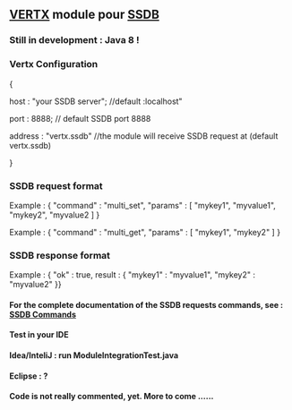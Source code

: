## [VERTX](http://vertx.io/) module pour [SSDB](http://ssdb.io/)

### Still in development : Java 8 !

### Vertx Configuration

<p>{</p>
<p>host : "your SSDB server"; //default :localhost"</p>
<p>port : 8888;  // default SSDB port 8888</p>
<p>address : "vertx.ssdb" //the module will receive SSDB request at (default vertx.ssdb)</p>
<p>}</p>

### SSDB request format

<p>Example : { "command" : "multi_set", "params" : [ "mykey1", "myvalue1", "mykey2", "myvalue2 ] }</p>
<p>Example : { "command" : "multi_get", "params" : [ "mykey1", "mykey2" ] }</p>

### SSDB response format

<p>Example : { "ok" : true, result : { "mykey1" : "myvalue1", "mykey2" : "myvalue2" }}</p>

#### For the complete documentation of the SSDB requests commands, see : [SSDB Commands](http://ssdb.io/docs/php/index.html)

#### Test in your IDE
#### Idea/InteliJ   :  run ModuleIntegrationTest.java
#### Eclipse        :  ?


#### Code is not really commented, yet. More to come ......

